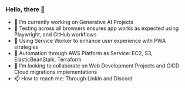 ### Hello, there 👋

- 🔭 I’m currently working on Generative AI Projects
- 🔭 Testing across all browsers ensures app works as expected using Playwright, and GitHub workflows
- 🔭 Using Service Worker to enhance user experience with PWA strategies
- 🔭 Automation through AWS Platform as Service: EC2, S3, ElasticBeanStalk, Terraform
- 👯 I’m looking to collaborate on Web Development Projects and CICD Cloud migrations implementations
- 📫 How to reach me: Through LinkIn and Discord

<!--
**sierratrading/sierratrading** is a ✨ _special_ ✨ repository because its `README.md` (this file) appears on your GitHub profile.

Here are some ideas to get you started:

- 🔭 I’m currently working on ...
- 🌱 I’m currently learning ...
- 👯 I’m looking to collaborate on ...
- 🤔 I’m looking for help with ...
- 💬 Ask me about ...
- 📫 How to reach me: ...
- 😄 Pronouns: ...
- ⚡ Fun fact: ...
-->
